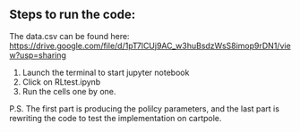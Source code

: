 ## Steps to run the code:

The data.csv can be found here: https://drive.google.com/file/d/1pT7lCUj9AC_w3huBsdzWsS8imop9rDN1/view?usp=sharing

1. Launch the terminal to start jupyter notebook
2. Click on RLtest.ipynb
3. Run the cells one by one.

P.S. The first part is producing the polilcy parameters, and the last part is rewriting the code to test the implementation on cartpole.